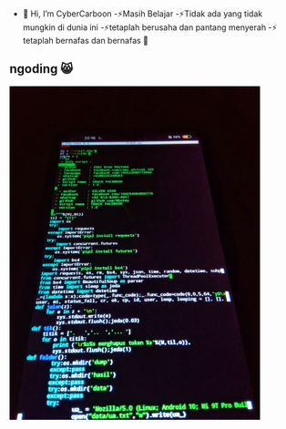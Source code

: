 - 👋 Hi, I’m CyberCarboon
-⚡Masih Belajar
-⚡Tidak ada yang tidak mungkin di dunia ini
-⚡tetaplah berusaha dan pantang menyerah
-⚡ tetaplah bernafas dan bernafas 🗿

## ngoding 😸
 <img src="https://github.com/CyberCarboon/CyberCarboon/blob/main/coding.jpg" width="440" title="Menu" alt="Menu">
</p>
